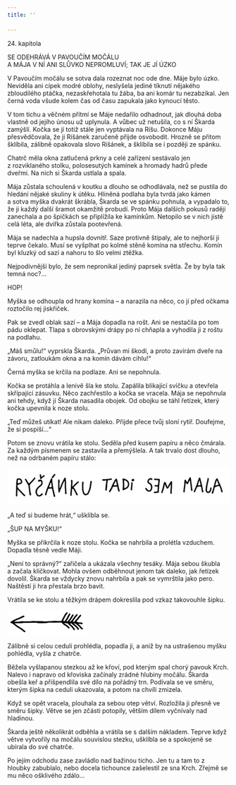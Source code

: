 ```yaml
---
title: ''

---
```


24. kapitola

SE ODEHRÁVÁ V PAVOUČÍM MOČÁLU  
A MÁJA V NÍ ANI SLŮVKO NEPROMLUVÍ; TAK JE JÍ ÚZKO

V Pavoučím močálu se sotva dala rozeznat noc ode dne. Máje bylo úzko. Neviděla ani cípek modré oblohy, neslyšela jediné tíknutí nějakého zbloudilého ptáčka, nezaskřehotala tu žába, ba ani komár tu nezabzikal. Jen černá voda všude kolem čas od času zapukala jako kynoucí těsto.

V tom tichu a věčném přítmí se Máje nedařilo odhadnout, jak dlouhá doba vlastně od jejího únosu už uplynula. A vůbec už netušila, co s ní Škarda zamýšlí. Kočka se jí totiž stále jen vyptávala na Ríšu. Dokonce Máju přesvědčovala, že ji Ríšánek zaručeně přijde osvobodit. Hrozně se přitom šklíbila, zálibně opakovala slovo Ríšánek, a šklíbila se i později ze spánku.

Chatrč měla okna zatlučená prkny a celé zařízení sestávalo jen z rozviklaného stolku, polosesutých kamínek a hromady hadrů přede dveřmi. Na nich si Škarda ustlala a spala.

Mája zůstala schoulená v koutku a dlouho se odhodlávala, než se pustila do hledání nějaké skuliny k útěku. Hliněná podlaha byla tvrdá jako kámen a sotva myška dvakrát škrábla, Škarda se ve spánku pohnula, a vypadalo to, že ji každý další šramot okamžitě probudí. Proto Mája dalších pokusů raději zanechala a po špičkách se připlížila ke kamínkům. Netopilo se v nich jistě celá léta, ale dvířka zůstala pootevřená.

Mája se nadechla a hupsla dovnitř. Saze protivně štípaly, ale to nejhorší ji teprve čekalo. Musí se vyšplhat po kolmé stěně komína na střechu. Komín byl kluzký od sazí a nahoru to šlo velmi ztěžka.

Nejpodivnější bylo, že sem nepronikal jediný paprsek světla. Že by byla tak temná noc?…

HOP!

Myška se odhoupla od hrany komína – a narazila na něco, co jí před očkama roztočilo rej jiskřiček.

Pak se zvedl oblak sazí – a Mája dopadla na rošt. Ani se nestačila po tom pádu oklepat. Tlapa s obrovskými drápy po ní chňapla a vyhodila ji z roštu na podlahu.

„Máš smůlu!“ vyprskla Škarda. „Průvan mi škodí, a proto zavírám dveře na závoru, zatloukám okna a na komín dávám cihlu!“

Černá myška se krčila na podlaze. Ani se nepohnula.

Kočka se protáhla a lenivě šla ke stolu. Zapálila blikající svíčku a otevřela skřípající zásuvku. Něco zachřestilo a kočka se vracela. Mája se nepohnula ani tehdy, když jí Škarda nasadila obojek. Od obojku se táhl řetízek, který kočka upevnila k noze stolu.

„Teď můžeš utíkat! Ale nikam daleko. Přijde přece tvůj sloní rytíř. Doufejme, že si pospíší…“

Potom se znovu vrátila ke stolu. Seděla před kusem papíru a něco čmárala. Za každým písmenem se zastavila a přemýšlela. A tak trvalo dost dlouho, než na odrbaném papíru stálo:

![](./resources/obr1.jpg)

„A teď si budeme hrát,“ ušklíbla se.

„ŠUP NA MYŠKU!“

Myška se přikrčila k noze stolu. Kočka se nahrbila a prolétla vzduchem. Dopadla těsně vedle Máji.

„Není to správný?“ zařičela a ukázala všechny tesáky. Mája sebou škubla a začala kličkovat. Mohla ovšem odběhnout jenom tak daleko, jak řetízek dovolil. Škarda se vždycky znovu nahrbila a pak se vymrštila jako pero. Naštěstí ji hra přestala brzo bavit.

Vrátila se ke stolu a těžkým drápem dokreslila pod vzkaz takovouhle šipku.

![](./resources/obr2.jpg)

Zálibně si celou ceduli prohlédla, popadla ji, a aniž by na ustrašenou myšku pohlédla, vyšla z chatrče.

Běžela vyšlapanou stezkou až ke křoví, pod kterým spal chorý pavouk Krch. Nalevo i napravo od křoviska začínaly zrádné hlubiny močálu. Škarda obešla keř a přišpendlila své dílo na pořádný trn. Podívala se ve směru, kterým šipka na ceduli ukazovala, a potom na chvíli zmizela.

Když se opět vracela, plouhala za sebou otep větví. Rozložila ji přesně ve směru šipky. Větve se jen zčásti potopily, větším dílem vyčnívaly nad hladinou.

Škarda ještě několikrát odběhla a vrátila se s dalším nákladem. Teprve když větve vytvořily na močálu souvislou stezku, ušklíbla se a spokojeně se ubírala do své chatrče.

Po jejím odchodu zase zavládlo nad bažinou ticho. Jen tu a tam to z hloubky zabublalo, nebo docela tichounce zašelestil ze sna Krch. Zřejmě se mu něco ošklivého zdálo…
